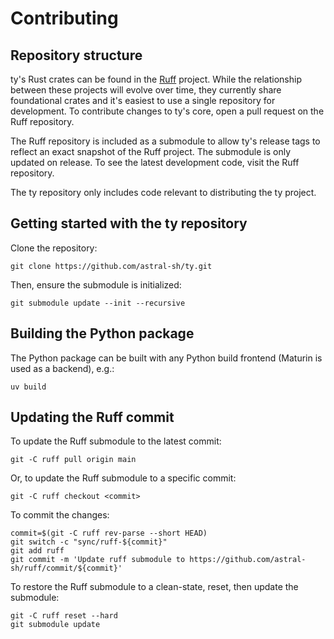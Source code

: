 # Contributing

## Repository structure

ty's Rust crates can be found in the [Ruff](https://github.com/astral-sh/ruff) project. While the
relationship between these projects will evolve over time, they currently share foundational crates
and it's easiest to use a single repository for development. To contribute changes to ty's core,
open a pull request on the Ruff repository.

The Ruff repository is included as a submodule to allow ty's release tags to reflect an exact
snapshot of the Ruff project. The submodule is only updated on release. To see the latest
development code, visit the Ruff repository.

The ty repository only includes code relevant to distributing the ty project.

## Getting started with the ty repository

Clone the repository:

```
git clone https://github.com/astral-sh/ty.git
```

Then, ensure the submodule is initialized:

```
git submodule update --init --recursive
```

## Building the Python package

The Python package can be built with any Python build frontend (Maturin is used as a backend), e.g.:

```
uv build
```

## Updating the Ruff commit

To update the Ruff submodule to the latest commit:

```
git -C ruff pull origin main
```

Or, to update the Ruff submodule to a specific commit:

```
git -C ruff checkout <commit>
```

To commit the changes:

```
commit=$(git -C ruff rev-parse --short HEAD)
git switch -c "sync/ruff-${commit}"
git add ruff
git commit -m 'Update ruff submodule to https://github.com/astral-sh/ruff/commit/${commit}'
```

To restore the Ruff submodule to a clean-state, reset, then update the submodule:

```
git -C ruff reset --hard
git submodule update
```
